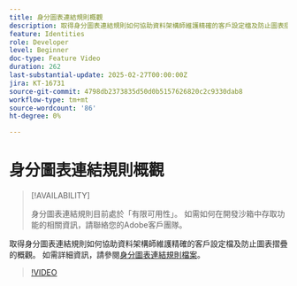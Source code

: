 ```yaml
---
title: 身分圖表連結規則概觀
description: 取得身分圖表連結規則如何協助資料架構師維護精確的客戶設定檔及防止圖表摺疊的概觀。
feature: Identities
role: Developer
level: Beginner
doc-type: Feature Video
duration: 262
last-substantial-update: 2025-02-27T00:00:00Z
jira: KT-16731
source-git-commit: 4798db2373835d50d0b5157626820c2c9330dab8
workflow-type: tm+mt
source-wordcount: '86'
ht-degree: 0%

---
```



# 身分圖表連結規則概觀

>[!AVAILABILITY]
>
>身分圖表連結規則目前處於「有限可用性」。 如需如何在開發沙箱中存取功能的相關資訊，請聯絡您的Adobe客戶團隊。

取得身分圖表連結規則如何協助資料架構師維護精確的客戶設定檔及防止圖表摺疊的概觀。 如需詳細資訊，請參閱[身分圖表連結規則檔案](https://experienceleague.adobe.com/zh-hant/docs/experience-platform/identity/features/identity-graph-linking-rules/overview)。

>[!VIDEO](https://video.tv.adobe.com/v/3448283/?learn=on&enablevpops&captions=chi_hant)
